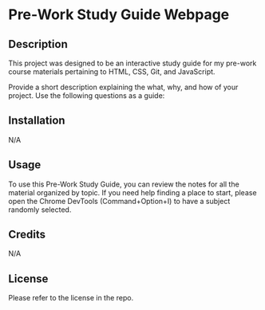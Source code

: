 

# Pre-Work Study Guide Webpage

## Description

This project was designed to be an interactive study guide for my pre-work course materials pertaining to HTML, CSS, Git, and JavaScript.

Provide a short description explaining the what, why, and how of your project. Use the following questions as a guide:

## Installation

N/A

## Usage

To use this Pre-Work Study Guide, you can review the notes for all the material organized by topic. If you need help finding a place to start, please open the Chrome DevTools (Command+Option+I) to have a subject randomly selected. 

## Credits

N/A

## License

Please refer to the license in the repo.
